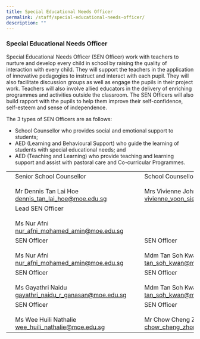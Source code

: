 ```yaml
---
title: Special Educational Needs Officer
permalink: /staff/special-educational-needs-officer/
description: ""
---
```

### Special Educational Needs Officer

Special Educational Needs Officer (SEN Officer) work with teachers to nurture and develop every child in school by raising the quality of interaction with every child. They will support the teachers in the application of innovative pedagogies to instruct and interact with each pupil. They will also facilitate discussion groups as well as engage the pupils in their project work. Teachers will also involve allied educators in the delivery of enriching programmes and activities outside the classroom. The SEN Officers will also build rapport with the pupils to help them improve their self-confidence, self-esteem and sense of independence.

The 3 types of SEN Officers are as follows:

*   School Counsellor who provides social and emotional support to students;
*   AED (Learning and Behavioural Support) who guide the learning of students with special educational needs; and
*   AED (Teaching and Learning) who provide teaching and learning support and assist with pastoral care and Co-curricular Programmes.

|  	|  	|  	|  	|  	|
|---	|---	|---	|---	|---	|
| 	| Senior School Counsellor<br><br>Mr Dennis Tan Lai Hoe<br>dennis_tan_lai_hoe@moe.edu.sg 	|  	| 	| School Counsellor<br><br>Mrs Vivienne John<br>vivienne_voon_siew_ken@moe.edu.sg 	|
| 	|Lead SEN Officer<br><br>Ms Nur Afni<br>nur_afni_mohamed_amin@moe.edu.sg 	|   	| 	| 	|
| 	| SEN Officer<br><br>Ms Nur Afni<br>nur_afni_mohamed_amin@moe.edu.sg 	|   	| 	| SEN Officer<br><br>Mdm Tan Soh Kwan<br>tan_soh_kwan@moe.edu.sg 	|
| 	|SEN Officer<br><br>Ms Gayathri Naidu<br>gayathri_naidu_r_ganasan@moe.edu.sg 	|   	| 	| SEN Officer<br><br>Mdm Tan Soh Kwan<br>tan_soh_kwan@moe.edu.sg 	|
| 	|SEN Officer<br><br>Ms Wee Huili Nathalie<br>wee_huili_nathalie@moe.edu.sg 	|   	| 	| SEN Officer<br><br>Mr Chow Cheng Zhong<br>chow_cheng_zhong_xavier@moe.edu.sg 	|